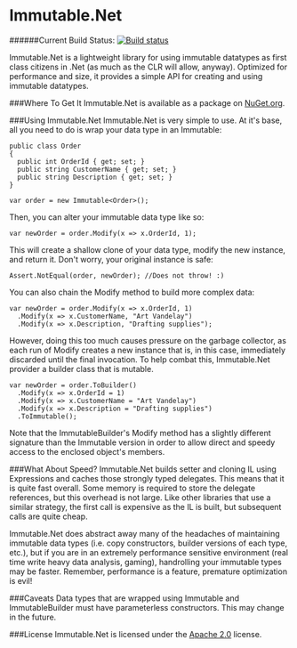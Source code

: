 Immutable.Net
=============
######Current Build Status: [![Build status](https://ci.appveyor.com/api/projects/status/yu3syp2av197wk11)](https://ci.appveyor.com/project/mattnischan/immutable-net)

Immutable.Net is a lightweight library for using immutable datatypes as first class citizens in .Net (as much as the CLR will allow, anyway). Optimized for performance and size, it provides a simple API for creating and using immutable datatypes.

###Where To Get It
Immutable.Net is available as a package on [NuGet.org](http://www.nuget.org).

###Using Immutable.Net
Immutable.Net is very simple to use. At it's base, all you need to do is wrap your data type in an Immutable:
```
public class Order
{
  public int OrderId { get; set; }
  public string CustomerName { get; set; }
  public string Description { get; set; }
}

var order = new Immutable<Order>();
```
Then, you can alter your immutable data type like so:
```
var newOrder = order.Modify(x => x.OrderId, 1);
```
This will create a shallow clone of your data type, modify the new instance, and return it. Don't worry, your original instance is safe:
```
Assert.NotEqual(order, newOrder); //Does not throw! :)
```
You can also chain the Modify method to build more complex data:
```
var newOrder = order.Modify(x => x.OrderId, 1)
  .Modify(x => x.CustomerName, "Art Vandelay")
  .Modify(x => x.Description, "Drafting supplies");
```
However, doing this too much causes pressure on the garbage collector, as each run of Modify creates a new instance that is, in this case, immediately discarded until the final invocation. To help combat this, Immutable.Net provider a builder class that is mutable.
```
var newOrder = order.ToBuilder()
  .Modify(x => x.OrderId = 1)
  .Modify(x => x.CustomerName = "Art Vandelay")
  .Modify(x => x.Description = "Drafting supplies")
  .ToImmutable();
```
Note that the ImmutableBuilder's Modify method has a slightly different signature than the Immutable version in order to allow direct and speedy access to the enclosed object's members.

###What About Speed?
Immutable.Net builds setter and cloning IL using Expressions and caches those strongly typed delegates. This means that it is quite fast overall. Some memory is required to store the delegate references, but this overhead is not large. Like other libraries that use a similar strategy, the first call is expensive as the IL is built, but subsequent calls are quite cheap.

Immutable.Net does abstract away many of the headaches of maintaining immutable data types (i.e. copy constructors, builder versions of each type, etc.), but if you are in an extremely performance sensitive environment (real time write heavy data analysis, gaming), handrolling your immutable types may be faster. Remember, performance is a feature, premature optimization is evil!

###Caveats
Data types that are wrapped using Immutable and ImmutableBuilder must have parameterless constructors. This may change in the future.

###License
Immutable.Net is licensed under the [Apache 2.0](http://www.apache.org/licenses/LICENSE-2.0.html) license.
